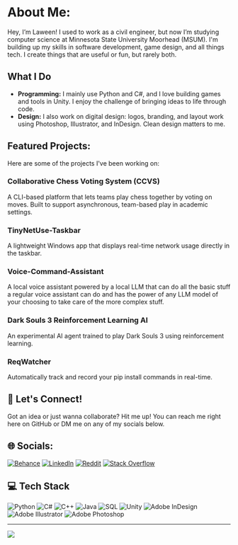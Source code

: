 # About Me:
Hey, I’m Laween! I used to work as a civil engineer, but now I’m studying computer science at Minnesota State University Moorhead (MSUM). I'm building up my skills in software development, game design, and all things tech. I create things that are useful or fun, but rarely both.

## What I Do
- **Programming:** I mainly use Python and C#, and I love building games and tools in Unity. I enjoy the challenge of bringing ideas to life through code.
- **Design:** I also work on digital design: logos, branding, and layout work using Photoshop, Illustrator, and InDesign. Clean design matters to me.


## Featured Projects:
Here are some of the projects I've been working on:

### **Collaborative Chess Voting System (CCVS)**

A CLI-based platform that lets teams play chess together by voting on moves. Built to support asynchronous, team-based play in academic settings.

### **TinyNetUse-Taskbar**

A lightweight Windows app that displays real-time network usage directly in the taskbar.

### **Voice-Command-Assistant**

A local voice assistant powered by a local LLM that can do all the basic stuff a regular voice assistant can do and has the power of any LLM model of your choosing to take care of the more complex stuff.

### **Dark Souls 3 Reinforcement Learning AI**
 
An experimental AI agent trained to play Dark Souls 3 using reinforcement learning.

### **ReqWatcher**
 
Automatically track and record your pip install commands in real-time.

## 🤝 Let's Connect!
Got an idea or just wanna collaborate? Hit me up! You can reach me right here on GitHub or DM me on any of my socials below.

## 🌐 Socials:
[![Behance](https://img.shields.io/badge/Behance-1769ff?logo=behance&logoColor=white)](https://behance.net/laweenhamza) [![LinkedIn](https://img.shields.io/badge/LinkedIn-%230077B5.svg?logo=linkedin&logoColor=white)](https://linkedin.com/in/laweenhamza) [![Reddit](https://img.shields.io/badge/Reddit-%23FF4500.svg?logo=Reddit&logoColor=white)](https://reddit.com/user/laweenhamza) [![Stack Overflow](https://img.shields.io/badge/-Stackoverflow-FE7A16?logo=stack-overflow&logoColor=white)](https://stackoverflow.com/users/23394077)
## 💻 Tech Stack

![Python](https://img.shields.io/badge/Python-3670A0?style=for-the-badge&logo=python&logoColor=ffdd54)  ![C#](https://img.shields.io/badge/C%23-239120?style=for-the-badge&logo=c-sharp&logoColor=white)  ![C++](https://img.shields.io/badge/C++-00599C?style=for-the-badge&logo=c%2B%2B&logoColor=white)  ![Java](https://img.shields.io/badge/Java-ED8B00?style=for-the-badge&logo=openjdk&logoColor=white)  ![SQL](https://img.shields.io/badge/SQL-4479A1?style=for-the-badge&logo=postgresql&logoColor=white)  ![Unity](https://img.shields.io/badge/Unity-000000?style=for-the-badge&logo=unity&logoColor=white)  ![Adobe InDesign](https://img.shields.io/badge/Adobe_InDesign-49021F?style=for-the-badge&logo=adobeindesign&logoColor=FF3366)  ![Adobe Illustrator](https://img.shields.io/badge/Adobe_Illustrator-FF9A00?style=for-the-badge&logo=adobeillustrator&logoColor=white)  ![Adobe Photoshop](https://img.shields.io/badge/Adobe_Photoshop-31A8FF?style=for-the-badge&logo=adobephotoshop&logoColor=white)


---
[![](https://visitcount.itsvg.in/api?id=laween-alsulaivany&icon=2&color=0)](https://visitcount.itsvg.in)
